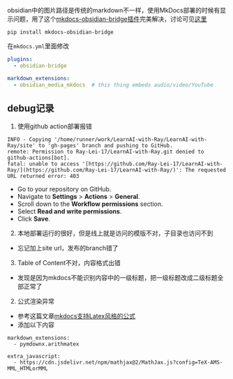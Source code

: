  obsidian中的图片路径是传统的markdown不一样，使用MkDocs部署的时候有显示问题，用了这个[mkdocs-obsidian-bridge插件](https://github.com/GooRoo/mkdocs-obsidian-bridge)完美解决，讨论可见[这里](https://github.com/GooRoo/mkdocs-obsidian-bridge/issues/17#issuecomment-2369535324)
 
```shell
pip install mkdocs-obsidian-bridge
```

在`mkdocs.yml`里面修改

```YAML
plugins:
  - obsidian-bridge

markdown_extensions:
  - obsidian_media_mkdocs  # this thing embeds audio/video/YouTube
```

## debug记录

1. 使用github action部署报错
```
INFO - Copying '/home/runner/work/LearnAI-with-Ray/LearnAI-with-Ray/site' to 'gh-pages' branch and pushing to GitHub.  
remote: Permission to Ray-Lei-17/LearnAI-with-Ray.git denied to github-actions[bot].  
fatal: unable to access '[https://github.com/Ray-Lei-17/LearnAI-with-Ray/](https://github.com/Ray-Lei-17/LearnAI-with-Ray/)': The requested URL returned error: 403
```
- Go to your repository on GitHub.
- Navigate to **Settings** > **Actions** > **General**.
- Scroll down to the **Workflow permissions** section.
- Select **Read and write permissions**.
- Click **Save**.

2. 本地部署运行的很好，但是线上就是访问的模版不对，子目录也访问不到
- 忘记加上site url，发布的branch错了

3. Table of Content不对，内容格式出错
- 发现是因为mkdocs不能识别内容中的一级标题，把一级标题改成二级标题全部正常了

2. 公式渲染异常
- 参考这篇文章[mkdocs支持Latex风格的公式](https://seekstar.github.io/2024/03/21/mkdocs%E6%94%AF%E6%8C%81latex%E9%A3%8E%E6%A0%BC%E7%9A%84%E5%85%AC%E5%BC%8F/)
- 添加以下内容
```
markdown_extensions:
  - pymdownx.arithmatex

extra_javascript:
  - https://cdn.jsdelivr.net/npm/mathjax@2/MathJax.js?config=TeX-AMS-MML_HTMLorMML
```